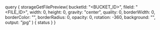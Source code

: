 query {
    storageGetFilePreview(
        bucketId: "<BUCKET_ID>",
        fileId: "<FILE_ID>",
        width: 0,
        height: 0,
        gravity: "center",
        quality: 0,
        borderWidth: 0,
        borderColor: "",
        borderRadius: 0,
        opacity: 0,
        rotation: -360,
        background: "",
        output: "jpg"
    ) {
        status
    }
}
